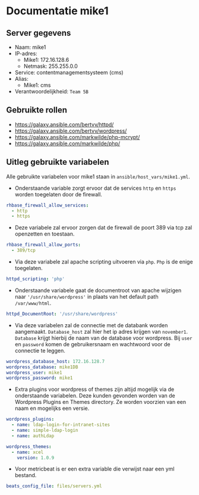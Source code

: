 # Documentatie mike1

## Server gegevens
- Naam: mike1
- IP-adres:
  - Mike1: 172.16.128.6
  - Netmask: 255.255.0.0
- Service: contentmanagementsysteem (cms)
- Alias:
  - Mike1: cms
- Verantwoordelijkheid: `Team 5B`

## Gebruikte rollen

- https://galaxy.ansible.com/bertvv/httpd/
- https://galaxy.ansible.com/bertvv/wordpress/
- https://galaxy.ansible.com/markwilde/php-mcrypt/
- https://galaxy.ansible.com/markwilde/php/

## Uitleg gebruikte variabelen

Alle gebruikte variabelen voor mike1 staan in `ansible/host_vars/mike1.yml`.

* Onderstaande variable zorgt ervoor dat de services `http` en `https` worden toegelaten door de firewall.

```yaml
rhbase_firewall_allow_services:
  - http
  - https
```

* Deze variabele zal ervoor zorgen dat de firewall de poort 389 via tcp zal openzetten en toestaan.

```yaml
rhbase_firewall_allow_ports:
  - 389/tcp
```

* Via deze variabele zal apache scripting uitvoeren via `php`. `Php` is de enige toegelaten.

```yaml
httpd_scripting: 'php'
```

* Onderstaande variabele gaat de documentroot van apache wijzigen naar `'/usr/share/wordpress'` in plaats van het default path `/var/www/html`.

```yaml
httpd_DocumentRoot: '/usr/share/wordpress'
```

* Via deze variabelen zal de connectie met de databank worden aangemaakt. `Database_host` zal hier het ip adres krijgen van `november1`. `Database` krijgt hierbij de naam van de database voor wordpress. Bij `user` en `password` komen de gebruikersnaam en wachtwoord voor de connectie te leggen.

```yaml
wordpress_database_host: 172.16.128.7
wordpress_database: mike1DB
wordpress_user: mike1
wordpress_password: mike1
```

* Extra plugins voor wordpress of themes zijn altijd mogelijk via de onderstaande variabelen. Deze kunden gevonden worden van de Wordpress Plugins en Themes directory. Ze worden voorzien van een naam en mogelijks een versie.

```yaml
wordpress_plugins:
  - name: ldap-login-for-intranet-sites
  - name: simple-ldap-login
  - name: authLdap

wordpress_themes:
  - name: xcel
    version: 1.0.9
```

* Voor metricbeat is er een extra variable die verwijst naar een yml bestand.

```yaml
beats_config_file: files/servers.yml
```
